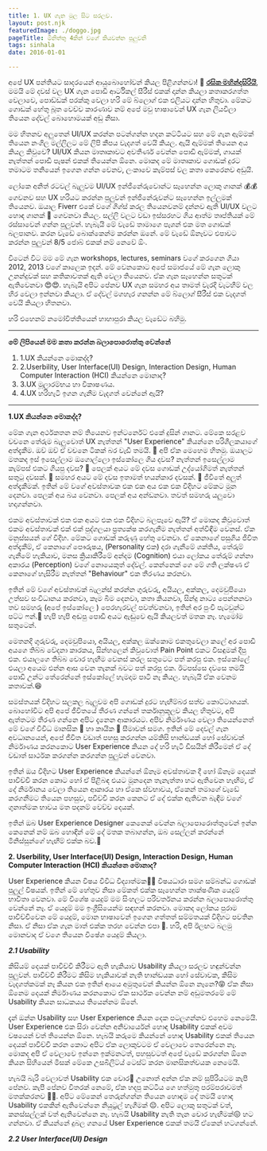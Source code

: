 ```yaml
---
title: 1. UX ගැන මුල සිට සරලව.
layout: post.njk
featuredImage: ./doggo.jpg
pageTitle: මිනිත්තු 4කින් වගේ කියවන්න පුලුවනි
tags: sinhala
date: 2016-01-01

---
```


අපේ UX පන්තියට සාදරයෙන් ආයුබොහෝවන් කියල පිළිගන්නවා! 🙏  **[රසික මහින්දසිරියි](http://rasikamahindasiri.com/)**, මමයි මේ දවස් වල UX ගැන පොඩි ආර්ටිකල් සීරීස් එකක් දාන්න කියලා කතාකරගත්ත වෙලාවෙ, පොඩ්ඩක් පරක්කු වෙලා හරි මේ බ්ලොග් එක එලියට දාන්න හිතුවා. මේකට ගොඩක් හේතු බූත වෙච්ච කාරණාව නම් අපේ මවු භාෂාවෙන් UX ගැන ලියවිලා තියෙන දේවල් බොහොමයක් අඩු නිසා.

මම හිතනව අලුතෙන් UI/UX කරන්න පටන්ගන්න හදන කට්ටියට සහ මේ ගැන ඇම්මක් තියෙන නංගිල මල්ලිලට මේ ලිපි කීපය වැදගත් වෙයි කියල. ඇයි ඇම්මක් තියෙන අය කියල කිවුවෙ? UI/UX කියන මාතෘකාවට අවතීර්ණ වෙන්න පොඩි ඇම්මක්, ගායක් නැත්තන් පොඩි පැෂන් එකක් තියෙන්න ඕනෙ. මොකද මේ මාතෘකාව ගොඩක් දුරට තමාටම තනියෙන් ඉගෙන ගන්න වෙනව, ලංකාවෙ කැම්පස් වල කතා කෙරෙනව අඩුයි.

ලෝකෙ අනිත් රටවල් බැලුවම UI/UX ඉන්ජිනේරුවොන්ට සෑහෙන්න ලොකු ගානක් 💰💰 ගෙවනව සහ UX හරියට කරන්න පුලුවන් ඉන්ජිනේරුවන්ට සෑහෙන්න ඉල්ලුමක් තියෙනව. ඔයාල Fiverr එකේ වගේ ගිග්ස් කරල තියෙනවනම් දන්නව ඇති UI/UX වලට හොඳ ගානක් 🤑 ගෙවනවා කියල. සල්ලි වලට වඩා ඉස්සරහට ගිය ආත්ම තෘප්තියක් මේ රස්සාවෙන් ගන්න පුලුවන්. හැබැයි මේ වැඩේ තාමාගෙ පැශන් එක මත ගොඩක් බලපානව. කරන වැඩේ බොක්කෙන්ම කරන්න ඔනේ. මේ වැඩේ ඕනෑවට එපාවට කරන්න පුලුවන් 8/5 ජොබ් එකක් නම් නෙවේ ඕං.

විටෙන් විට මම මේ ගැන workshops, lectures, seminars වගේ කරගෙන ගියා 2012, 2013 වගේ කාලෙක ඉදන්. මේ වෙනකොට අපේ සමාජයේ මේ ගැන ලොකු උනන්දුවක් සහ කතිකාවතක් ඇති වෙලා තියෙනව. ඒක ගැන සෑහෙන්න සතුටක් ඇතිවෙනවා 😍😍. හැබැයි අපිට පේනව UX ගැන සමහර අය තාමත් වැරදි වැටහීම් වල හිර වෙලා ඉන්නවා කියලා. ඒ දේවල් මගහැර ගනන්න මේ බ්ලොග් සීරීස් එක වැදගත් වෙයි කියලා හිතනවා.

හරි එහෙනම් නමෝවිත්තියෙන් හාහාපුරා කියල වැඩේට බහිමු. 

---
**මේ ලිපියෙන් මම කතා කරන්න බලාපොරොත්තු වෙන්නේ**

1. 1.UX කියන්නෙ මොකද්ද?
2. 2.Userbility, User Interface(UI) Design, Interaction Design, Human Computer Interaction (HCI) කියන්නෙ මොනාද?
3. 3.UX මූලාරම්භය හා විකාෂණය.
4. 4.UX හරිහැටි ඉගන ගැනීම වැදගත් වෙන්නේ ඇයි?
---
**1.UX කියන්නෙ මොකද්ද?** 

මේක ගැන අර්ථකතන නම් තියෙනව ඉන්ටර්නෙට් එකේ දුසින් ගානට. මේකෙ සරළව වචනෙ තේරුම බැලුවොත් UX නැත්තන් "User Experience" කියන්නෙ පරිශීලකයාගේ අත්දැකීම. ඔව් ඔව් ඒ වචනෙ ටිකක් බර වැඩී තමයි. 🤨 අපි ඒක මෙහෙම හිතමු. ඔයාලට මතකද ඉස් ඉසෙල්ලාම ඔගොල්ලො ඉස්කෝලෙ ගිය දවස? නැත්තන් ඉසෙල්ලාම කැම්පස් එකට ගියපු දවස? 🤔 පෙලක් අයට මේ දවස ගොඩක් උද්යෝගිමත් නැත්තන් සතුටු දවසක්. 😬 සමහර අයට මේ දවස ඉතාමත් භයන්කාර දවසක්. 🥴 ජීවිතේ අලුත් අත්දැකීමක්. ඉතින් මේ වගේ අවස්තාවක එක එක අය එක එක විදිහට මේකට මූන දෙනවා. පෙලක් අය බය වෙනවා. පෙලක් අය අන්ඩනවා. තවත් සමහරු යලුවො හදාගන්නවා.

එකම අවස්තාවක් එක එක අයට එක එක විදිහට බලපෑවෙ ඇයි? ඒ මොකද කිවුවොත් එකම අවස්තාවක් එක් එක් පුද්ගලයා ප්‍රත්‍යක්ෂ කරගැනීම නැත්තන් අත්විඳීම වෙනස්. ඒක මනුස්සයන් ගේ විදිහ. මේකට ගොඩක් කරුණු හේතු වෙනවා. ඒ කෙනාගේ පසුගිය ජිවිත අත්දැකීම්, ඒ කෙනාගේ පෞරුෂය, (Personality එක) දරා ගැනීමේ ශක්තිය, තේරුම් ගැනීමේ හැකියාව, මනස ක්‍රියාකිරීමේ අන්දම (Cognition) එයා ලෝකය තේරුම් ගන්නා අකාරය (Perception) වගේ නොයෙකුත් දේවල්. කෙන්නෙක් ගෙ මේ ගති ලක්ෂණ ඒ කෙනාගේ හැසිරීම නැත්තන් "Behaviour" එක තීරණය කරනවා.

ඉතින් මේ වගේ අවස්තාවක් බැලන්ස් කරන්න ගුරුවරු, අයියල, අක්කල, දෙමවුපියො උත්සව සංවිධානය කරනවා, කෑම බීම දෙනවා, කතා කියනවා, සින්දු නාට්‍ය පෙන්නනවා තව සමහරු (අපේ ඉස්කෝලෙ ) පෙරහැරවල් පවත්වනවා, ඉතින් අර පුංචි පැටවුන්ට පට්ට ෆන්.🤩 හැපි හැපි අඬපු පොඩි අයට ඇඬුවෙ ඇයි කියලවත් මතක නෑ. හැමෝම සතුටෙන්. 

මෙතනදි ගුරුවරු, දෙමවුපියො, අයියල, අක්කල ඔක්කොම එකතුවෙලා කලේ අර පොඩි අයගෙ තිබ්බ වේදනා කාරකය, සින්හලෙන් කිවුවොත් Pain Point එකට විසඳුමක් දීපු එක. එයාලගෙ තිබ්බ චොර හැඟීම වෙනස් කරල සතුටෙට පත් කරපු එක. ඉස්කෝලේ එයලා අයෙම එන්න ආස වෙන තැනක් බවට පත් කරපු එක. ඊටපස්සෙ දවසෙ තමයි පොඩි උන්ට තේරෙන්නේ ඉස්කෝලේ හැමදාම පාටි නෑ කියල. හැබැයි ඒක වෙනම කතාවක්.😆

සමස්තයක් විදිහට සලකල බැලුවම අපි ගොඩක් දුරට හැඟීම්බර සත්ව කොට්ටාශයක්. බොහෝවිට අපි අපේ ජීවිතයේ තීරණ ගන්නේ තර්කානුකූලව කියල හිතුවට, අපි ඇත්තටම තීරණ ගන්නෙ අපිට දැනෙන ආකාරයට. අපිව නිර්මාණය වෙලා තියෙන්නෙත් මේ වගේ විවිධ මානසික 🧠 හා කායික 💪 සීමාවන් සමග. ඉතින් මේ දෙවල් ගැන අවධානයෙන්, අපේ ජීවිත වඩාත් පහසු කරගන්න යම්කිසි භාන්ඩයක් හෝ සේවාවක් නිර්මාණය කරනකොට User Experience කියන දේ හරි හැටි ඩිසයින් කිරීමෙන් ඒ දේ වඩාත් සාර්ථක කරගන්න කරගන්න පුලුවන් වෙනවා.

ඉතින් ඔය විදිහට User Experience කියන්නේ ඕනෑම අවස්තාවක දී හෝ ඕනෑම දෙයක් පාවිච්චි කරන කොට හෝ ඒ පිළිබඳ එයට මූනදෙන තැනැත්තා හට ඇතිවෙන හැඟීම, ඒ දේ නිර්මානය වෙලා තියෙන ආකාරය හා ඒකෙ ස්වභාවය, ඒකෙන් තමාගේ වැඩේ කරගනීමට තියෙන පහසුව, පවිච්චි කරන කෙනට ඒ දේ එක්ක ඇතිවන බැඳීම වගේ ගුනාත්මක භාවය මත පදනම් වෙච්ච දෙයක්.

ඉතින් ඔබ User Experience Designer කෙනෙක් වෙන්න බලාපොරොත්තුවෙන් ඉන්න කෙනෙක් නම් ඔබ හොඳින් මේ දේ මතක තබාගන්න, ඔබ සෙල්ලන් කරන්නේ මිනිස්සුන්ගේ හැඟීම් එක්ක බව.🤠

**2. Userbility, User Interface(UI) Design, Interaction Design, Human Computer Interaction (HCI) කියන්නෙ මොනාද?**

User Experience කියන විෂය විවිධ විද්‍යාත්මක🧑‍🔬  විෂයධාරා සමග සම්බන්ධ ගොඩක් පුලුල් විෂයක්. ඉතින් මේ හේතුව නිසා මේකත් එක්ක සෑහෙන්න තාක්ෂණික යෙදුම් භාවිතා වෙනවා. මේ විශේෂ යෙදුම් මම සිංහලට පරිවර්තනය කරන්න බලාපොරොත්තු වෙන්නේ නෑ. ඒ යෙදුම් මම ඉංග්‍රීසියෙන්ම සඳහන් කරනවා. මොකද ලෝකය පුරාම පාවිච්චිවෙන මේ යෙදුම්, මොන භාෂාවෙන් ඉගෙන ගත්තත් සම්මතයක් විදිහට පවතින නිසා. ඒ නිසා ඒක ගැන මාත් එක්ක තරහ වෙන්න එපා 🙏. හරි, අපි ඊලඟට බලමු මොනවාද ඒ වගෙ තියෙන විෂේශ යෙදුම් කියලා.

***2.1 Usability***

කිසියම් දෙයක් පාවිච්චි කිරීමට ඇති හැකියාව Usability කියලා සරලව හඳුන්වන්න පුලුවන්. පාවිච්චි කිරීමට කිසිම හැකියාවක් නැති භාන්ඩයක හෝ සේවාවක, කිසිම වැදගත්කමක් නෑ කියන එක ඉතින් ආයෙ අමුතුවෙන් කියන්න ඕනෙ නෑනෙ?😝 ඒක නිසා ඕනෙම දෙයක් නිර්මාණය කරනකොට ඒක සාර්ථක වෙන්න නම් අඩුමතරමේ මේ Usability කියන සාධකයය තියෙන්නම ඕනේ. 

දැන් ඔන්න Usability සහ User Experience කියන දෙක පටලගන්නව එහෙම නෙමෙයි. User Experience එක සිරා වෙන්න අනිවාර්යෙන් හොඳ Usability එකක් අවම වෂයෙන් වත් තියෙන්න ඕනෙ. හැබයි කරුමෙ කියන්නේ හොඳ Usability එකක් තියෙන දෙයක් පාවිච්චි කරන කොට අපිට ඒක ලොකුවටම ඒ වෙලාවෙ තෙරෙන්නෙ නෑ. මොකද අපි ඒ වෙලාවෙ ඉන්නෙ ඉක්මනටත්, පහසුවටත් අපේ වැඩේ කරගන්න ඕනෙ කියන සිහියෙන් මිසක් මේකෙ උසබිලිට්ය් ටෙස්ට් කරන මානසිකත්වයක නෙමෙයි.

හැබයි බැරි වෙලාවත් Usability එක චොර💩 උනොත් අන්න ඒක නම් සුපිරියටම කැපී පේනව. කැපී පේනව විතරක් නෙමේ, ඒක හදපු කට්ටිය ගෙ හත්මුතු පරම්පරාවමත් මතක්කරනව 🤬😡. අපිට මේකෙන් තෙරුන්ගන්න තියෙන හොඳම දේ තමයි හොඳ Usability එකකින් ඇතිවෙන්නෙ නියුට්‍රල් හැගීමක් 😐. අපිට ලොකු සතුටක් වත්, කනස්සල්ලක් වත් ඇතිවෙන්නෙ නෑ. හැබයි Usability නැති තැන චොර හැඟීමක්😖 හට ගන්නවා. ඒ කියන්නේ දුබල ගනයේ User Experience එකක් තමයි ඒකෙන් හටගන්නේ. 

***2.2 User Interface(UI) Design***